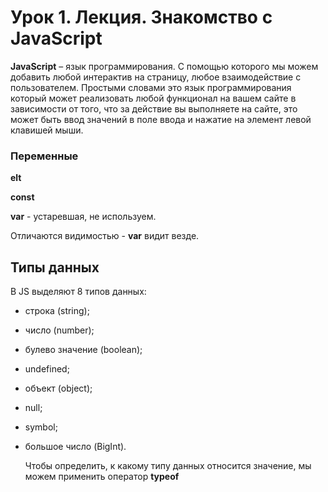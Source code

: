 # Урок 1. Лекция. Знакомство с JavaScript



__JavaScript__ – язык программирования. С помощью которого мы можем добавить любой интерактив на страницу, любое взаимодействие с пользователем. Простыми словами это язык программирования который может реализовать любой функционал на вашем сайте в зависимости от того, что за действие вы выполняете на сайте, это может быть ввод значений в поле ввода и нажатие на элемент левой клавишей мыши.

###  Переменные

__elt__

__const__

__var__ - устаревшая, не используем.

Отличаются видимостью - __var__ видит везде.

## Типы данных 

В JS выделяют 8 типов данных: 

- строка (string); 

- число (number); 

- булево значение (boolean); 

- undefined; 

- объект (object); 

- null; 

- symbol; 

- большое число (BigInt). 

  Чтобы определить, к какому типу данных относится значение, мы можем применить оператор __typeof__

